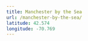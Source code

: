 ```yaml
---
title: Manchester by the Sea
url: /manchester-by-the-sea/
latitude: 42.574
longitude: -70.769
---
```

